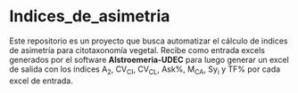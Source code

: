 # Indices_de_asimetria

Este repositorio es un proyecto que busca automatizar el cálculo de indices de asimetría para citotaxonomía vegetal. Recibe como entrada excels generados por el software **Alstroemeria-UDEC** para luego generar un excel de salida con los índices A<sub>2</sub>, CV<sub>CI</sub>, CV<sub>CL</sub>, Ask%, M<sub>CA</sub>, Sy<sub>i</sub> y TF% por cada excel de entrada.
